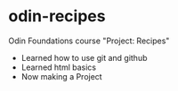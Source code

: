 # odin-recipes
Odin Foundations course "Project: Recipes"

- Learned how to use git and github
- Learned html basics
- Now making a Project